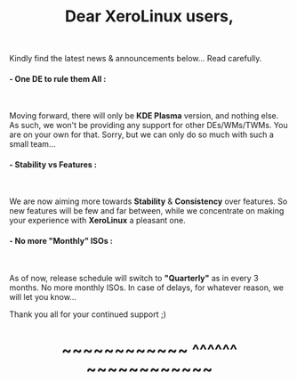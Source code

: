 # <center>Dear XeroLinux users,</center>
<br />

Kindly find the latest news &amp; announcements below… Read carefully.

#### - One DE to rule them All :
<br />

Moving forward, there will only be **KDE Plasma** version, and nothing else. As such, we won't be providing any support for other DEs/WMs/TWMs. You are on your own for that. Sorry, but we can only do so much with such a small team...

#### - Stability vs Features :
<br />

We are now aiming more towards **Stability** & **Consistency** over features. So new features will be few and far between, while we concentrate on making your experience with **XeroLinux** a pleasant one.

#### - No more "Monthly" ISOs :
<br />

As of now, release schedule will switch to **"Quarterly"** as in every 3 months. No more monthly ISOs. In case of delays, for whatever reason, we will let you know...

Thank you all for your continued support ;)

# <center>~~~~~~~~~~~~ ^^^^^^ ~~~~~~~~~~~~</center>
